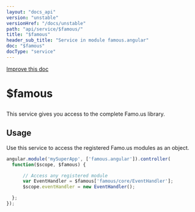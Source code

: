 ```yaml
---
layout: "docs_api"
version: "unstable"
versionHref: "/docs/unstable"
path: "api/service/$famous/"
title: "$famous"
header_sub_title: "Service in module famous.angular"
doc: "$famous"
docType: "service"
---
```


<div class="improve-docs">
  <a href='https://github.com/Famous/famous-angular/edit/master/src/scripts/services/famous.js#L209'>
    Improve this doc
  </a>
</div>




<h1 class="api-title">

  $famous



</h1>





This service gives you access to the complete Famo.us library.









## Usage
Use this service to access the registered Famo.us modules as an object.

```js
angular.module('mySuperApp', ['famous.angular']).controller(
  function($scope, $famous) {

      // Access any registered module
      var EventHandler = $famous['famous/core/EventHandler'];
      $scope.eventHandler = new EventHandler();

  };
});
```


  

  
  
  






